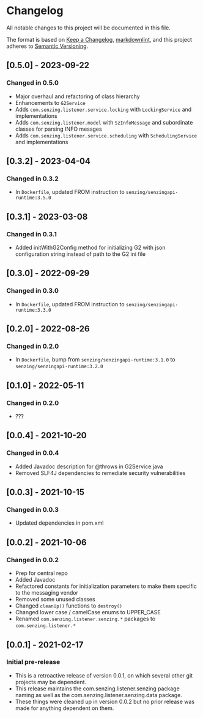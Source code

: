 # Changelog

All notable changes to this project will be documented in this file.

The format is based on [Keep a Changelog](https://keepachangelog.com/en/1.0.0/),
[markdownlint](https://dlaa.me/markdownlint/),
and this project adheres to [Semantic Versioning](https://semver.org/spec/v2.0.0.html).

## [0.5.0] - 2023-09-22

### Changed in 0.5.0

- Major overhaul and refactoring of class hierarchy
- Enhancements to `G2Service`
- Adds `com.senzing.listener.service.locking` with `LockingService` and implementations
- Adds `com.senzing.listener.model` with `SzInfoMessage` and subordinate classes for parsing INFO messges
- Adds `com.senzing.listener.service.scheduling` with `SchedulingService` and implementations

## [0.3.2] - 2023-04-04

### Changed in 0.3.2

- In `Dockerfile`, updated FROM instruction to `senzing/senzingapi-runtime:3.5.0`

## [0.3.1] - 2023-03-08

### Changed in 0.3.1

- Added initWithG2Config method for initializing G2 with json configuration string instead of path to the G2 ini file

## [0.3.0] - 2022-09-29

### Changed in 0.3.0

- In `Dockerfile`, updated FROM instruction to `senzing/senzingapi-runtime:3.3.0`

## [0.2.0] - 2022-08-26

### Changed in 0.2.0

- In `Dockerfile`, bump from `senzing/senzingapi-runtime:3.1.0` to `senzing/senzingapi-runtime:3.2.0`

## [0.1.0] - 2022-05-11

### Changed in 0.2.0

- ???

## [0.0.4] - 2021-10-20

### Changed in 0.0.4

- Added Javadoc description for @throws in G2Service.java
- Removed SLF4J dependencies to remediate security vulnerabilities

## [0.0.3] - 2021-10-15

### Changed in 0.0.3

- Updated dependencies in pom.xml

## [0.0.2] - 2021-10-06

### Changed in 0.0.2

- Prep for central repo
- Added Javadoc
- Refactored constants for initialization parameters to make them specific to
  the messaging vendor
- Removed some unused classes
- Changed `cleanUp()` functions to `destroy()`
- Changed lower case / camelCase enums to UPPER_CASE
- Renamed `com.senzing.listener.senzing.*` packages to `com.senzing.listener.*`

## [0.0.1] - 2021-02-17

### Initial pre-release

- This is a retroactive release of version 0.0.1, on which several other git projects may be dependent.
- This release maintains the com.senzing.listener.senzing package naming as well as the com.senzing.listener.senzing.data package.
- These things were cleaned up in version 0.0.2 but no prior release was made for anything dependent on them.
